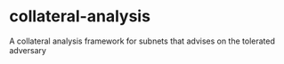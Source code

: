 # collateral-analysis
A collateral analysis framework for subnets that advises on the tolerated adversary

